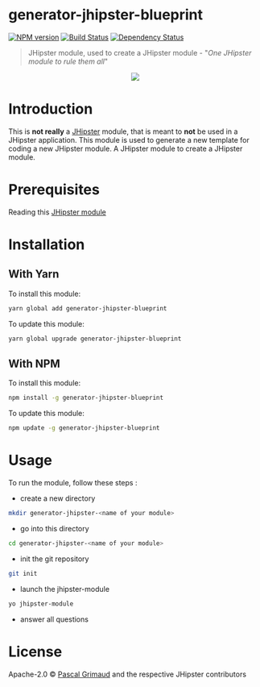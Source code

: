 # generator-jhipster-blueprint
[![NPM version][npm-image]][npm-url] [![Build Status][travis-image]][travis-url] [![Dependency Status][daviddm-image]][daviddm-url]
> JHipster module, used to create a JHipster module - "*One JHipster module to rule them all*"

<div align="center">
    <a href="http://jhipster.github.io">
        <img src="https://github.com/jhipster/generator-jhipster-blueprint/raw/master/images/logo-jhipster.png">
    </a>
</div>

# Introduction

This is **not really** a [JHipster](http://jhipster.github.io/) module, that is meant to **not** be used in a JHipster application. This module is used to generate a new template for coding a new JHipster module. A JHipster module to create a JHipster module.

# Prerequisites

Reading this [JHipster module](https://jhipster.github.io/modules/creating_a_module.html)

# Installation

## With Yarn

To install this module:

```bash
yarn global add generator-jhipster-blueprint
```

To update this module:

```bash
yarn global upgrade generator-jhipster-blueprint
```

## With NPM

To install this module:

```bash
npm install -g generator-jhipster-blueprint
```

To update this module:

```bash
npm update -g generator-jhipster-blueprint
```

# Usage

To run the module, follow these steps :

- create a new directory

```bash
mkdir generator-jhipster-<name of your module>
```

- go into this directory

```bash
cd generator-jhipster-<name of your module>
```

- init the git repository

```bash
git init
```

- launch the jhipster-module

```bash
yo jhipster-module
```

- answer all questions

# License

Apache-2.0 © [Pascal Grimaud](https://twitter.com/pascalgrimaud) and the respective JHipster contributors

[npm-image]: https://img.shields.io/npm/v/generator-jhipster-blueprint.svg
[npm-url]: https://npmjs.org/package/generator-jhipster-blueprint
[travis-image]: https://travis-ci.org/jhipster/generator-jhipster-blueprint.svg?branch=master
[travis-url]: https://travis-ci.org/jhipster/generator-jhipster-blueprint
[daviddm-image]: https://david-dm.org/jhipster/generator-jhipster-blueprint.svg?theme=shields.io
[daviddm-url]: https://david-dm.org/jhipster/generator-jhipster-blueprint
